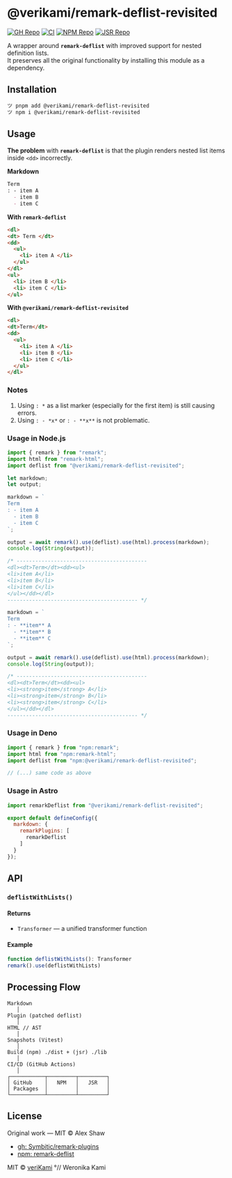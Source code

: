# @verikami/remark-deflist-revisited

[![GH Repo](https://img.shields.io/badge/GitHub-Repository-blue?logo=github)](https://github.com/veriKami/remark-deflist-revisited)
[![CI](https://github.com/veriKami/remark-deflist-revisited/actions/workflows/publish.yml/badge.svg)](https://github.com/veriKami/remark-deflist-revisited/actions/workflows/publish.yml)
[![NPM Repo](https://img.shields.io/npm/v/@verikami/remark-deflist-revisited?logo=npm&logoColor=white&labelColor=blue&color=black)](https://www.npmjs.com/package/@verikami/remark-deflist-revisited)
[![JSR Repo](https://jsr.io/badges/@verikami/remark-deflist-revisited)](https://jsr.io/@verikami/remark-deflist-revisited)

A wrapper around **`remark-deflist`** with improved support for nested definition lists.  
It preserves all the original functionality by installing this module as a dependency.

## Installation

```bash
ツ pnpm add @verikami/remark-deflist-revisited
ツ npm i @verikami/remark-deflist-revisited
```

## Usage

**The problem** with **`remark-deflist`** is that the plugin renders nested list items inside `<dd>` incorrectly.

**Markdown**

```markdown
Term
: - item A
  - item B
  - item C
```

**With `remark-deflist`**

```html
<dl>
<dt> Term </dt>
<dd>
  <ul>
    <li> item A </li>
  </ul>
</dl>
<ul>
  <li> item B </li>
  <li> item C </li>
</ul>
```

**With `@verikami/remark-deflist-revisited`**

```html
<dl>
<dt>Term</dt>
<dd>
  <ul>
    <li> item A </li>
    <li> item B </li>
    <li> item C </li>
  </ul>
</dl>
```

### Notes

1. Using `: *` as a list marker (especially for the first item) is still causing errors.
2. Using `: - *x*` or `: - **x**` is not problematic.

### Usage in Node.js

```js
import { remark } from "remark";
import html from "remark-html";
import deflist from "@verikami/remark-deflist-revisited";

let markdown;
let output;

markdown = `
Term
: - item A
  - item B
  - item C
`;

output = await remark().use(deflist).use(html).process(markdown);
console.log(String(output));

/* ------------------------------------------
<dl><dt>Term</dt><dd><ul>
<li>item A</li>
<li>item B</li>
<li>item C</li>
</ul></dd></dl>
------------------------------------------ */

markdown = `
Term
: - **item** A
  - **item** B
  - **item** C
`;

output = await remark().use(deflist).use(html).process(markdown);
console.log(String(output));

/* ------------------------------------------
<dl><dt>Term</dt><dd><ul>
<li><strong>item</strong> A</li>
<li><strong>item</strong> B</li>
<li><strong>item</strong> C</li>
</ul></dd></dl>
------------------------------------------ */

```

### Usage in Deno

```js
import { remark } from "npm:remark";
import html from "npm:remark-html";
import deflist from "npm:@verikami/remark-deflist-revisited";

// (...) same code as above

```

### Usage in Astro

```js
import remarkDeflist from "@verikami/remark-deflist-revisited";

export default defineConfig({
  markdown: {
    remarkPlugins: [
      remarkDeflist
    ]
  }
});

```

## API

### `deflistWithLists()`

#### Returns
- `Transformer` — a unified transformer function

#### Example
```ts
function deflistWithLists(): Transformer
remark().use(deflistWithLists)
```

## Processing Flow

```
Markdown
   │
Plugin (patched deflist)
   │
HTML // AST
   │
Snapshots (Vitest)
   │
Build (npm) ./dist + (jsr) ./lib
   │
CI/CD (GitHub Actions)
   │
┌───────────┬─────────┬─────────┐
│ GitHub    │   NPM   │   JSR   │
│ Packages  │         │         │
└───────────┴─────────┴─────────┘
```

## License

Original work — MIT © Alex Shaw

* [gh: Symbitic/remark-plugins](https://github.com/Symbitic/remark-plugins)
* [npm: remark-deflist](https://www.npmjs.com/package/remark-deflist)

MIT © [veriKami](https://verikami.com) °// Weronika Kami
